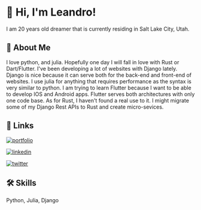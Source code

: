 
# 👋 Hi, I'm Leandro! 

I am 20 years old dreamer that is currently residing in Salt Lake City, Utah. 


## 🚀 About Me
I love python, and julia. Hopefully one day I will fall in love with Rust or Dart/Flutter.
I've been developing a lot of websites with Django lately. Django is nice because it can serve
both for the back-end and front-end of websites. I use julia for anything that requires performance as
the syntax is very similar to python. I am trying to learn Flutter because I want to be
able to develop IOS and Android apps. Flutter serves both architectures with only one code base. As for Rust,
I haven't found a real use to it. I might migrate some of my Django Rest APIs to Rust and create micro-sevices.



## 🔗 Links
[![portfolio](https://img.shields.io/badge/my_portfolio-000?style=for-the-badge&logo=ko-fi&logoColor=white)](http://domain-registrar.storage.googleapis.com/expired.html?pantalla503.com/)

[![linkedin](https://img.shields.io/badge/linkedin-0A66C2?style=for-the-badge&logo=linkedin&logoColor=white)](https://www.linkedin.com/in/paolo-cooper/)

[![twitter](https://img.shields.io/badge/twitter-1DA1F2?style=for-the-badge&logo=twitter&logoColor=white)](https://twitter.com/andyPaolo4)


## 🛠 Skills
Python, Julia, Django


